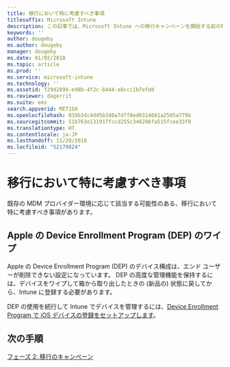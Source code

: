 ```yaml
---
title: 移行において特に考慮すべき事項
titlesuffix: Microsoft Intune
description: この記事では、Microsoft Intune への移行キャンペーンを開始する前の特別な移行に関する考慮事項を示します。
keywords: ''
author: dougeby
ms.author: dougeby
manager: dougeby
ms.date: 01/02/2018
ms.topic: article
ms.prod: ''
ms.service: microsoft-intune
ms.technology: ''
ms.assetid: f29d2894-e98b-4f2c-b444-a8ccc1b7efdd
ms.reviewer: dagerrit
ms.suite: ems
search.appverid: MET150
ms.openlocfilehash: 039b3dc4d45b340a7d7f8ed0314661a2505a779b
ms.sourcegitcommit: 51b763e131917fccd255c346286fa515fcee33f0
ms.translationtype: HT
ms.contentlocale: ja-JP
ms.lasthandoff: 11/20/2018
ms.locfileid: "52179824"
---
```

# <a name="special-migration-considerations"></a>移行において特に考慮すべき事項

既存の MDM プロバイダー環境に応じて該当する可能性のある、移行において特に考慮すべき事項があります。

## <a name="wipe-for-apples-device-enrollment-program-dep"></a>Apple の Device Enrollment Program (DEP) のワイプ

Apple の Device Enrollment Program (DEP) のデバイス構成は、エンド ユーザーが削除できない設定になっています。 DEP の高度な管理機能を保持するには、デバイスをワイプして箱から取り出したときの (新品の) 状態に戻してから、Intune に登録する必要があります。

DEP の使用を続行して Intune でデバイスを管理するには、[Device Enrollment Program で iOS デバイスの登録をセットアップします](device-enrollment-program-enroll-ios.md)。


## <a name="next-steps"></a>次の手順

[フェーズ 2: 移行のキャンペーン](migration-guide-campaign.md)
